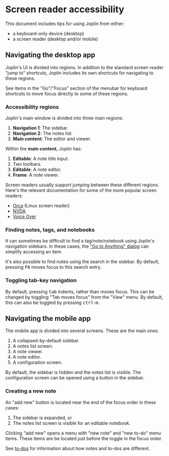 # Screen reader accessibility

This document includes tips for using Joplin from either:
- a keyboard-only device (desktop)
- a screen reader (desktop and/or mobile)

## Navigating the desktop app

Joplin's UI is divided into regions. In addition to the standard screen reader "jump to" shortcuts, Joplin includes its own shortcuts for navigating to these regions.

See items in the "Go"/"Focus" section of the menubar for keyboard shortcuts to move focus directly to some of these regions.

### Accessibility regions

Joplin's main window is divided into three main regions:
1. **Navigation 1**: The sidebar.
2. **Navigation 2**: The notes list.
3. **Main content**: The editor and viewer.

Within the **main content**, Joplin has:
1. **Editable**: A note title input.
2. Two toolbars.
3. **Editable**: A note editor.
4. **Frame**: A note viewer.

Screen readers usually support jumping between these different regions. Here's the relevant documentation for some of the more popular screen readers:
- [Orca](https://help.gnome.org/users/orca/stable/howto_structural_navigation.html.en) (Linux screen reader)
- [NVDA](https://download.nvaccess.org/documentation/en/userGuide.html#SingleLetterNavigation)
- [Voice Over](https://www.apple.com/voiceover/info/guide/_1134.html#mchlp2719)

### Finding notes, tags, and notebooks

It can sometimes be difficult to find a tag/note/notebook using Joplin's navigation sidebars. In these cases, the ["Go to Anything" dialog](https://github.com/laurent22/joplin/blob/dev/readme/apps/search.md#goto-anything) can simplify accessing an item.

It's also possible to find notes using the search in the sidebar. By default, pressing <kbd>F6</kbd> moves focus to this search entry.

### Toggling tab-key navigation

By default, pressing <kbd>tab</kbd> indents, rather than moves focus. This can be changed by toggling "Tab moves focus" from the "View" menu. By default, this can also be toggled by pressing <kbd>ctrl</kbd>-<kbd>m</kbd>.

## Navigating the mobile app

The mobile app is divided into several screens. These are the main ones:
1. A collapsed-by-default sidebar.
2. A notes list screen.
3. A note viewer.
4. A note editor.
5. A configuration screen.

By default, the sidebar is hidden and the notes list is visible. The configuration screen can be opened using a button in the sidebar.

### Creating a new note

An "add new" button is located near the end of the focus order in these cases:
1. The sidebar is expanded, or
2. The notes list screen is visible for an editable notebook.

Clicking "add new" opens a menu with "new note" and "new to-do" menu items. These items are be located just before the toggle in the focus order.

See [to-dos](https://github.com/laurent22/joplin/blob/dev/readme/apps/to-dos.md) for information about how notes and to-dos are different.

